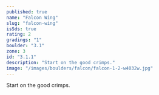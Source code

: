 ```yaml
---
published: true
name: "Falcon Wing"
slug: "falcon-wing"
isSds: true
rating: 2
gradings: "1"
boulder: "3.1"
zone: 3
id: "3.1.1"
description: "Start on the good crimps."
image: "/images/boulders/falcon/falcon-1-2-w4032w.jpg"
---
```


Start on the good crimps.
